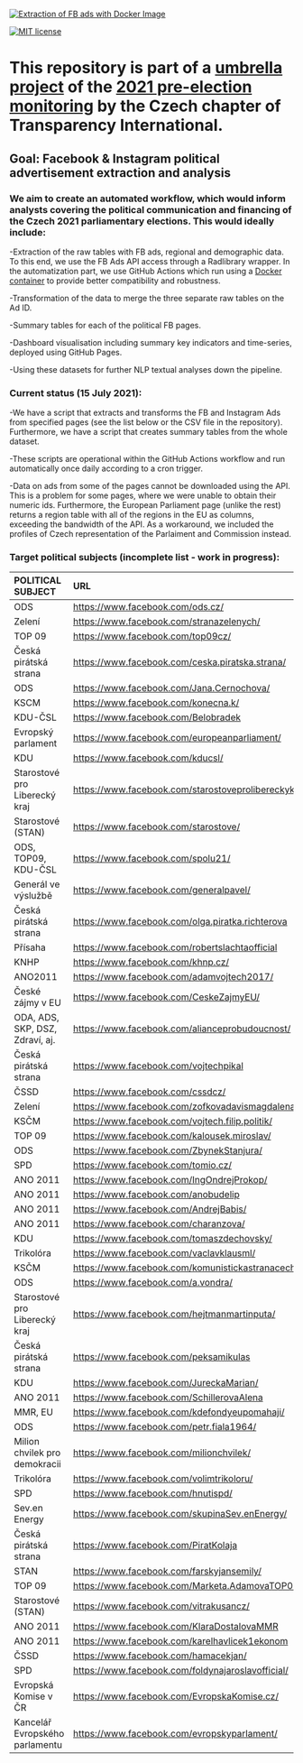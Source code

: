 [![Extraction of FB ads with Docker Image](https://github.com/opop999/election_monitoring_fb_ads/actions/workflows/docker.yml/badge.svg?branch=master)](https://github.com/opop999/election_monitoring_fb_ads/actions/workflows/docker.yml)

[![MIT license](https://img.shields.io/badge/License-MIT-blue.svg)](https://lbesson.mit-license.org/)

# This repository is part of a [umbrella project](https://github.com/opop999?tab=projects) of the [2021 pre-election monitoring](https://www.transparentnivolby.cz/snemovna2021/) by the Czech chapter of Transparency International.

## Goal: Facebook & Instagram political advertisement extraction and analysis

### We aim to create an automated workflow, which would inform analysts covering the political communication and financing of the Czech 2021 parliamentary elections. This would ideally include:
-Extraction of the raw tables with FB ads, regional and demographic data. To this end, we use the FB Ads API access through a Radlibrary wrapper. In the automatization part, we use GitHub Actions which run using a [Docker container](https://hub.docker.com/u/rocker) to provide better compatibility and robustness.

-Transformation of the data to merge the three separate raw tables on the Ad ID.

-Summary tables for each of the political FB pages.

-Dashboard visualisation including summary key indicators and time-series, deployed using GitHub Pages.

-Using these datasets for further NLP textual analyses down the pipeline.

### Current status (15 July 2021):
-We have a script that extracts and transforms the FB and Instagram Ads from specified pages (see the list below or the CSV file in the repository). Furthermore, we have a script that creates summary tables from the whole dataset. 

-These scripts are operational within the GitHub Actions workflow and run automatically once daily according to a cron trigger.

-Data on ads from some of the pages cannot be downloaded using the API. This is a problem for some pages, where we were unable to obtain their numeric ids. Furthermore, the European Parliament page (unlike the rest) returns a region table with all of the regions in the EU as columns, exceeding the bandwidth of the API. As a workaround, we included the profiles of Czech representation of the Parlaiment and Commission instead.

### Target political subjects (incomplete list - work in progress):

| **POLITICAL SUBJECT**                 | **URL**                                                   | **NUMERIC ID**      |  **WORKS?**             |
| :---                                  | :---                                                      | :---                | :---                    |
| ODS                                   | <https://www.facebook.com/ods.cz/>                        | 30575632699         | TRUE                    |
| Zelení                                | <https://www.facebook.com/stranazelenych/>                | 39371299263         | TRUE                    |
| TOP 09                                | <https://www.facebook.com/top09cz/>                       | 90002267161         | TRUE                    |
| Česká pirátská strana                 | <https://www.facebook.com/ceska.piratska.strana/>         | 109323929038        | TRUE                    |
| ODS                                   | <https://www.facebook.com/Jana.Cernochova/>               | 112718776235        | TRUE                    |
| KSCM                                  | <https://www.facebook.com/konecna.k/>                     | 119624098506        | TRUE                    |
| KDU-ČSL                               | <https://www.facebook.com/Belobradek>                     | 156945169098        | TRUE                    |
| Evropský parlament                    | <https://www.facebook.com/europeanparliament/>            | 178362315106        | FALSE                   |
| KDU                                   | <https://www.facebook.com/kducsl/>                        | 251656685576        | TRUE                    |
| Starostové pro Liberecký kraj         | <https://www.facebook.com/starostoveprolibereckykraj/>    | 258989695009        | TRUE                    |
| Starostové (STAN)                     | <https://www.facebook.com/starostove/>                    | 370583064327        | TRUE                    |
| ODS, TOP09, KDU-ČSL                   | <https://www.facebook.com/spolu21/>                       | 100201752249169     | TRUE                    |
| Generál ve výslužbě                   | <https://www.facebook.com/generalpavel/>                  | 102389958091735     | TRUE                    |
| Česká pirátská strana                 | <https://www.facebook.com/olga.piratka.richterova>        | 102844685102730     | TRUE                    |
| Přísaha                               | <https://www.facebook.com/robertslachtaofficial>          | 103430204491217     | TRUE                    |
| KNHP                                  | <https://www.facebook.com/khnp.cz/>                       | 106008800769282     | TRUE                    |
| ANO2011                               | <https://www.facebook.com/adamvojtech2017/>               | 106891623334554     | TRUE                    |
| České zájmy v EU                      | <https://www.facebook.com/CeskeZajmyEU/>                  | 108726857444837     | TRUE                    |
| ODA, ADS, SKP, DSZ, Zdraví, aj.       | <https://www.facebook.com/alianceprobudoucnost/>          | 109787574497667     | TRUE                    |
| Česká pirátská strana                 | <https://www.facebook.com/vojtechpikal>                   | 110687557739540     | TRUE                    |
| ČSSD                                  | <https://www.facebook.com/cssdcz/>                        | 111041662264882     | TRUE                    |
| Zelení                                | <https://www.facebook.com/zofkovadavismagdalena>          | 115802229102602     | TRUE                    |
| KSČM                                  | <https://www.facebook.com/vojtech.filip.politik/>         | 119687288907752     | TRUE                    |
| TOP 09                                | <https://www.facebook.com/kalousek.miroslav/>             | 132141523484024     | TRUE                    |
| ODS                                   | <https://www.facebook.com/ZbynekStanjura/>                | 134443820058669     | TRUE                    |
| SPD                                   | <https://www.facebook.com/tomio.cz/>                      | 179497582061065     | TRUE                    |
| ANO 2011                              | <https://www.facebook.com/IngOndrejProkop/>               | 197010357446014     | TRUE                    |
| ANO 2011                              | <https://www.facebook.com/anobudelip>                     | 211401918930049     | TRUE                    |
| ANO 2011                              | <https://www.facebook.com/AndrejBabis/>                   | 214827221987263     | TRUE                    |
| ANO 2011                              | <https://www.facebook.com/charanzova/>                    | 219333261570307     | TRUE                    |
| KDU                                   | <https://www.facebook.com/tomaszdechovsky/>               | 275042429350706     | TRUE                    |
| Trikolóra                             | <https://www.facebook.com/vaclavklausml/>                 | 277957209202178     | TRUE                    |
| KSČM                                  | <https://www.facebook.com/komunistickastranacechamoravy/> | 298789466930469     | TRUE                    |
| ODS                                   | <https://www.facebook.com/a.vondra/>                      | 317802208282505     | TRUE                    |
| Starostové pro Liberecký kraj         | <https://www.facebook.com/hejtmanmartinputa/>             | 326507470746765     | TRUE                    |
| Česká pirátská strana                 | <https://www.facebook.com/peksamikulas>                   | 356448681873897     | TRUE                    |
| KDU                                   | <https://www.facebook.com/JureckaMarian/>                 | 356451014434612     | TRUE                    |
| ANO 2011                              | <https://www.facebook.com/SchillerovaAlena>               | 384187235387895     | TRUE                    |
| MMR, EU                               | <https://www.facebook.com/kdefondyeupomahaji/>            | 470593056405865     | TRUE                    |
| ODS                                   | <https://www.facebook.com/petr.fiala1964/>                | 487445514669670     | TRUE                    |
| Milion chvilek pro demokracii         | <https://www.facebook.com/milionchvilek/>                 | 728495140691300     | TRUE                    |
| Trikolóra                             | <https://www.facebook.com/volimtrikoloru/>                | 739115596482745     | TRUE                    |
| SPD                                   | <https://www.facebook.com/hnutispd/>                      | 937443906286455     | TRUE                    |
| Sev.en Energy                         | <https://www.facebook.com/skupinaSev.enEnergy/>           | 992555574111774     | TRUE                    |
| Česká pirátská strana                 | <https://www.facebook.com/PiratKolaja>                    | 995938427265360     | TRUE                    |
| STAN                                  | <https://www.facebook.com/farskyjansemily/>               | 1401321553476900    | TRUE                    |
| TOP 09                                | <https://www.facebook.com/Marketa.AdamovaTOP09/>          | 1433946376688930    | TRUE                    |
| Starostové (STAN)                     | <https://www.facebook.com/vitrakusancz/>                  | 1477535869227480    | TRUE                    |
| ANO 2011                              | <https://www.facebook.com/KlaraDostalovaMMR>              | 1736314393286600    | TRUE                    |
| ANO 2011                              | <https://www.facebook.com/karelhavlicek1ekonom>           | UNKNOWN_ID          | FALSE                   |
| ČSSD                                  | <https://www.facebook.com/hamacekjan/>                    | UNKNOWN_ID          | FALSE                   |
| SPD                                   | <https://www.facebook.com/foldynajaroslavofficial/>       | UNKNOWN_ID          | FALSE                   |
| Evropská Komise v ČR                  | <https://www.facebook.com/EvropskaKomise.cz/>             | 397919187215        | TRUE                    |
| Kancelář Evropského parlamentu        | <https://www.facebook.com/evropskyparlament/>             | 278212515809        | TRUE                    |
